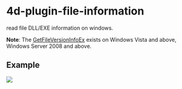 # 4d-plugin-file-information

read file DLL/EXE information on windows.

**Note**: The [GetFileVersionInfoEx](https://msdn.microsoft.com/en-us/library/windows/desktop/aa969434(v=vs.85).aspx) exists on Windows Vista and above, Windows Server 2008 and above.

Example
---

![](https://github.com/miyako/4d-plugin-file-information/blob/master/images/1.png)
